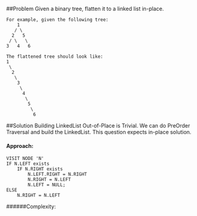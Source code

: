 ##Problem
Given a binary tree, flatten it to a linked list in-place.

    For example, given the following tree:
        1
       / \
      2   5
     / \   \
    3   4   6

    The flattened tree should look like:
    1
     \
      2
       \
        3
         \
          4
           \
            5
             \
              6

##Solution
Building LinkedList Out-of-Place is Trivial. We can do PreOrder Traversal and build the LinkedList.
This question expects in-place solution.
  
#### Approach:
    VISIT NODE 'N'
    IF N.LEFT exists
        IF N.RIGHT exists
            N.LEFT.RIGHT = N.RIGHT
            N.RIGHT = N.LEFT
            N.LEFT = NULL;            
    ELSE
        N.RIGHT = N.LEFT        
        
            
######Complexity:


